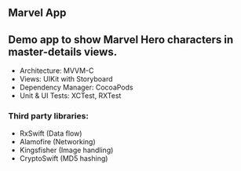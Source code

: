 ## Marvel App

Demo app to show Marvel Hero characters in master-details views.
---

- Architecture: MVVM-C 
- Views: UIKit with Storyboard
- Dependency Manager: CocoaPods
- Unit & UI Tests: XCTest, RXTest

### Third party libraries: 

- RxSwift (Data flow)
- Alamofire (Networking)
- Kingsfisher (Image handling)
- CryptoSwift (MD5 hashing)


